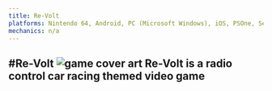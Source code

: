 ```yaml
---
title: Re-Volt
platforms: Nintendo 64, Android, PC (Microsoft Windows), iOS, PSOne, Sega Dreamcast
mechanics: n/a
---
```

#Re-Volt
![game cover art](//images.igdb.com/igdb/image/upload/t_thumb/hgg2jzi6g3nixar3az3a.jpg "Logo Title Text 1")
Re-Volt is a radio control car racing themed video game
-
